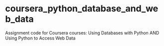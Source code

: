 # coursera_python_database_and_web_data
Assignment code for Coursera courses: Using Databases with Python AND Using Python to Access Web Data
